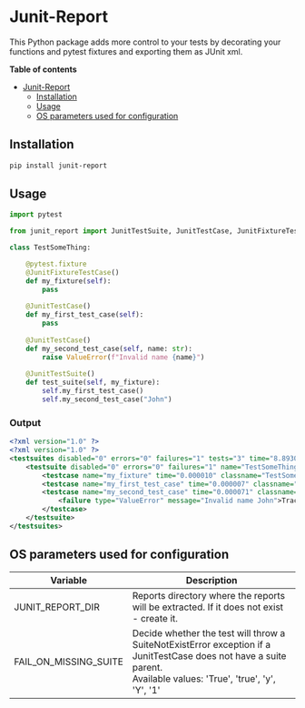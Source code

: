 
# Junit-Report

This Python package adds more control to your tests by decorating your functions and pytest fixtures and exporting them as JUnit xml.

**Table of contents**

- [Junit-Report](#junit-report)
  - [Installation](#installation)
  - [Usage](#usage)
  - [OS parameters used for configuration](#os-parameters-used-for-configuration)


## Installation

```bash
pip install junit-report
```


##  Usage 

```python
import pytest

from junit_report import JunitTestSuite, JunitTestCase, JunitFixtureTestCase

class TestSomeThing:

    @pytest.fixture
    @JunitFixtureTestCase()
    def my_fixture(self):
        pass
    
    @JunitTestCase()
    def my_first_test_case(self):
        pass
    
    @JunitTestCase()
    def my_second_test_case(self, name: str):
        raise ValueError(f"Invalid name {name}")
    
    @JunitTestSuite()
    def test_suite(self, my_fixture):
        self.my_first_test_case()    
        self.my_second_test_case("John")

```


### Output
```xml
<?xml version="1.0" ?>
<?xml version="1.0" ?>
<testsuites disabled="0" errors="0" failures="1" tests="3" time="8.893013000488281e-05">
	<testsuite disabled="0" errors="0" failures="1" name="TestSomeThing_test_suite" skipped="0" tests="3" time="8.893013000488281e-05">
		<testcase name="my_fixture" time="0.000010" classname="TestSomeThing" class="fixture"/>
		<testcase name="my_first_test_case" time="0.000007" classname="TestSomeThing" class="function"/>
		<testcase name="my_second_test_case" time="0.000071" classname="TestSomeThing" class="function">
			<failure type="ValueError" message="Invalid name John">Traceback ... ValueError(f&quot;Invalid name {name}&quot;) ValueError: Invalid name John</failure>
		</testcase>
	</testsuite>
</testsuites>
```

## OS parameters used for configuration

| Variable                    | Description                                                                                                                                 |
| --------------------------- | ------------------------------------------------------------------------------------------------------------------------------------------- |
| JUNIT_REPORT_DIR            | Reports directory where the reports will be extracted. If it does not exist - create it.                                                        |
| FAIL_ON_MISSING_SUITE       | Decide whether the test will throw a SuiteNotExistError exception if a JunitTestCase does not have a suite parent. <br/> Available values: 'True', 'true', 'y', 'Y', '1'                                                 |
